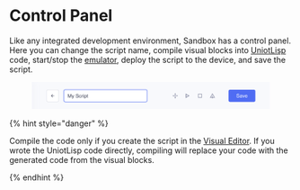 # Control Panel

Like any integrated development environment, Sandbox has a control panel. Here you can change the script name, compile visual blocks into [UniotLisp](../../advanced/uniot-lisp/README.md) code, start/stop the [emulator](./emulator.md), deploy the script to the device, and save the script.

<div><figure><img src="../../.gitbook/assets/sandbox_control_panel.png" alt=""><figcaption></figcaption></figure></div>


{% hint style="danger" %}

Compile the code only if you create the script in the [Visual Editor](./visual-block-editor/README.md). If you wrote the UniotLisp code directly, compiling will replace your code with the generated code from the visual blocks.

{% endhint %}
